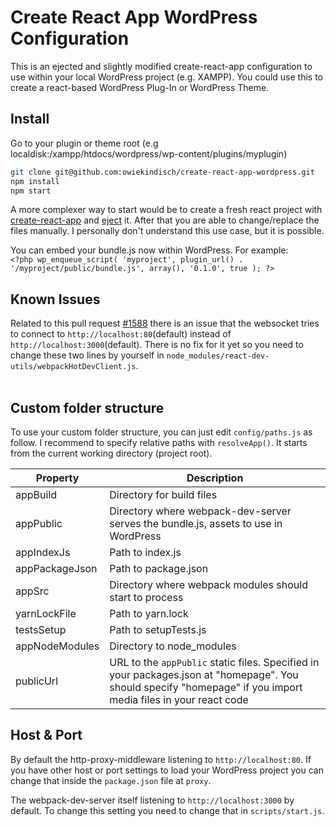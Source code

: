 # Create React App WordPress Configuration
This is an ejected and slightly modified create-react-app configuration to use within your local WordPress project (e.g. XAMPP). You could use this to create a react-based WordPress Plug-In or WordPress Theme.
<br>


## Install
Go to your plugin or theme root (e.g localdisk:/xampp/htdocs/wordpress/wp-content/plugins/myplugin) 
```sh
git clone git@github.com:owiekindisch/create-react-app-wordpress.git
npm install
npm start
```
A more complexer way to start would be to create a fresh react project with [create-react-app](https://github.com/facebookincubator/create-react-app#getting-started) and [eject](https://github.com/facebookincubator/create-react-app#converting-to-a-custom-setup) it. After that you are able to change/replace the files manually. I personally don't understand this use case, but it is possible.

You can embed your bundle.js now within WordPress. For example:<br>
`<?php wp_enqueue_script( 'myproject', plugin_url() . '/myproject/public/bundle.js', array(), '0.1.0', true ); ?>`


## Known Issues
Related to this pull request [#1588](https://github.com/facebookincubator/create-react-app/pull/1588) there is an issue that the websocket tries to connect to `http://localhost:80`(default) instead of `http://localhost:3000`(default). There is no fix for it yet so you need to change these two lines by yourself in `node_modules/react-dev-utils/webpackHotDevClient.js`.   
<br>

## Custom folder structure
To use your custom folder structure, you can just edit `config/paths.js` as follow. I recommend to specify relative paths with `resolveApp()`. It starts from the current working directory (project root).

Property | Description
------------ | -------------
appBuild | Directory for build files
appPublic | Directory where webpack-dev-server serves the bundle.js, assets to use in WordPress
appIndexJs | Path to index.js
appPackageJson | Path to package.json
appSrc | Directory where webpack modules should start to process
yarnLockFile | Path to yarn.lock
testsSetup | Path to setupTests.js
appNodeModules | Directory to node_modules
publicUrl | URL to the `appPublic` static files. Specified in your packages.json at "homepage". You should specify "homepage" if you import media files in your react code 


## Host & Port
By default the http-proxy-middleware listening to `http://localhost:80`. If you have other host or port settings to load your WordPress project you can change that inside the `package.json` file at `proxy`.

The webpack-dev-server itself listening to `http://localhost:3000` by default. To change this setting you need to change that in `scripts/start.js`.
<br>
